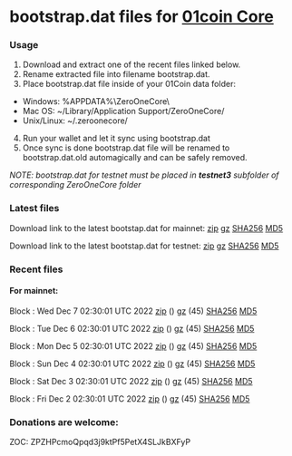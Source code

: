 # bootstrap.dat files for [01coin Core](https://01coin.io)

### Usage

1. Download and extract one of the recent files linked below.
2. Rename extracted file into filename bootstrap.dat.
3. Place bootstrap.dat file inside of your 01Coin data folder:
 - Windows: %APPDATA%\ZeroOneCore\
 - Mac OS: ~/Library/Application Support/ZeroOneCore/
 - Unix/Linux: ~/.zeroonecore/
4. Run your wallet and let it sync using bootstrap.dat
5. Once sync is done bootstrap.dat file will be renamed to bootstrap.dat.old automagically and can be safely removed.

_NOTE: bootstrap.dat for testnet must be placed in **testnet3** subfolder of corresponding ZeroOneCore folder_

### Latest files
Download link to the latest bootstap.dat for mainnet: [zip](https://files.01coin.io/mainnet/bootstrap.dat.zip) [gz](https://files.01coin.io/mainnet/bootstrap.dat.tar.gz) [SHA256](https://files.01coin.io/mainnet/sha256.txt) [MD5](https://files.01coin.io/mainnet/md5.txt)

Download link to the latest bootstap.dat for testnet: [zip](https://files.01coin.io/testnet/bootstrap.dat.zip) [gz](https://files.01coin.io/testnet/bootstrap.dat.tar.gz) [SHA256](https://files.01coin.io/testnet/sha256.txt) [MD5](https://files.01coin.io/testnet/md5.txt)

### Recent files

#### For mainnet:

Block : Wed Dec  7 02:30:01 UTC 2022 [zip](https://files.01coin.io/mainnet/2022-12-07/bootstrap.dat.zip) () [gz](https://files.01coin.io/mainnet/2022-12-07/bootstrap.dat.tar.gz) (45) [SHA256](https://files.01coin.io/mainnet/2022-12-07/sha256.txt) [MD5](https://files.01coin.io/mainnet/2022-12-07/md5.txt)

Block : Tue Dec  6 02:30:01 UTC 2022 [zip](https://files.01coin.io/mainnet/2022-12-06/bootstrap.dat.zip) () [gz](https://files.01coin.io/mainnet/2022-12-06/bootstrap.dat.tar.gz) (45) [SHA256](https://files.01coin.io/mainnet/2022-12-06/sha256.txt) [MD5](https://files.01coin.io/mainnet/2022-12-06/md5.txt)

Block : Mon Dec  5 02:30:01 UTC 2022 [zip](https://files.01coin.io/mainnet/2022-12-05/bootstrap.dat.zip) () [gz](https://files.01coin.io/mainnet/2022-12-05/bootstrap.dat.tar.gz) (45) [SHA256](https://files.01coin.io/mainnet/2022-12-05/sha256.txt) [MD5](https://files.01coin.io/mainnet/2022-12-05/md5.txt)

Block : Sun Dec  4 02:30:01 UTC 2022 [zip](https://files.01coin.io/mainnet/2022-12-04/bootstrap.dat.zip) () [gz](https://files.01coin.io/mainnet/2022-12-04/bootstrap.dat.tar.gz) (45) [SHA256](https://files.01coin.io/mainnet/2022-12-04/sha256.txt) [MD5](https://files.01coin.io/mainnet/2022-12-04/md5.txt)

Block : Sat Dec  3 02:30:01 UTC 2022 [zip](https://files.01coin.io/mainnet/2022-12-03/bootstrap.dat.zip) () [gz](https://files.01coin.io/mainnet/2022-12-03/bootstrap.dat.tar.gz) (45) [SHA256](https://files.01coin.io/mainnet/2022-12-03/sha256.txt) [MD5](https://files.01coin.io/mainnet/2022-12-03/md5.txt)

Block : Fri Dec  2 02:30:01 UTC 2022 [zip](https://files.01coin.io/mainnet/2022-12-02/bootstrap.dat.zip) () [gz](https://files.01coin.io/mainnet/2022-12-02/bootstrap.dat.tar.gz) (45) [SHA256](https://files.01coin.io/mainnet/2022-12-02/sha256.txt) [MD5](https://files.01coin.io/mainnet/2022-12-02/md5.txt)


### Donations are welcome:

ZOC: ZPZHPcmoQpqd3j9ktPf5PetX4SLJkBXFyP
